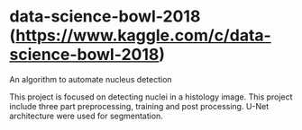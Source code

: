 # data-science-bowl-2018 (https://www.kaggle.com/c/data-science-bowl-2018)
An algorithm to automate nucleus detection

This project is focused on detecting nuclei in a histology image. This project include three part preprocessing, training and post processing. 
U-Net architecture were used for segmentation. 
